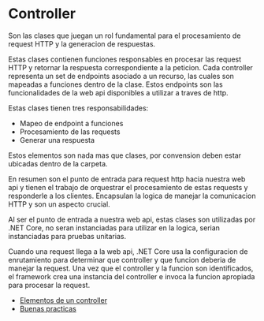 # Controller

Son las clases que juegan un rol fundamental para el procesamiento de request HTTP y la generacion de respuestas.

Estas clases contienen funciones responsables en procesar las request HTTP y retornar la respuesta correspondiente a la peticion. Cada controller representa un set de endpoints asociado a un recurso, las cuales son mapeadas a funciones dentro de la clase. Estos endpoints son las funcionalidades de la web api disponibles a utilizar a traves de http.

Estas clases tienen tres responsabilidades:

- Mapeo de endpoint a funciones
- Procesamiento de las requests
- Generar una respuesta

Estos elementos son nada mas que clases, por convension deben estar ubicadas dentro de la carpeta.

En resumen son el punto de entrada para request http hacia nuestra web api y tienen el trabajo de orquestrar el procesamiento de estas requests y responderle a los clientes. Encapsulan la logica de manejar la comunicacion HTTP y son un aspecto crucial.

Al ser el punto de entrada a nuestra web api, estas clases son utilizadas por .NET Core, no seran instanciadas para utilizar en la logica, serian instanciadas para pruebas unitarias.

Cuando una request llega a la web api, .NET Core usa la configuracion de enrutamiento para determinar que controller y que funcion deberia de manejar la request. Una vez que el controller y la funcion son identificados, el framework crea una instancia del controller e invoca la funcion apropiada para procesar la request.

- [Elementos de un controller](https://github.com/Maticor93/DA2-Tecnologia/blob/web-api/controller-elements.md)
- [Buenas practicas](https://github.com/Maticor93/DA2-Tecnologia/blob/web-api/controller-good-practices.md)
